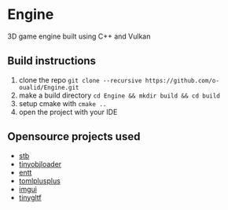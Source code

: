 # Engine

3D game engine built using C++ and Vulkan 

## Build instructions

1. clone the repo ```git clone --recursive https://github.com/o-oualid/Engine.git```
2. make a build directory ```cd Engine && mkdir build && cd build```
3. setup cmake with ```cmake ..```
4. open the project with your IDE

## Opensource projects used
- [stb](https://github.com/nothings/stb)
- [tinyobjloader](https://github.com/tinyobjloader/tinyobjloader)
- [entt](https://github.com/skypjack/entt)
- [tomlplusplus](https://github.com/marzer/tomlplusplus)
- [imgui](https://github.com/ocornut/imgui)
- [tinygltf](https://github.com/syoyo/tinygltf)
